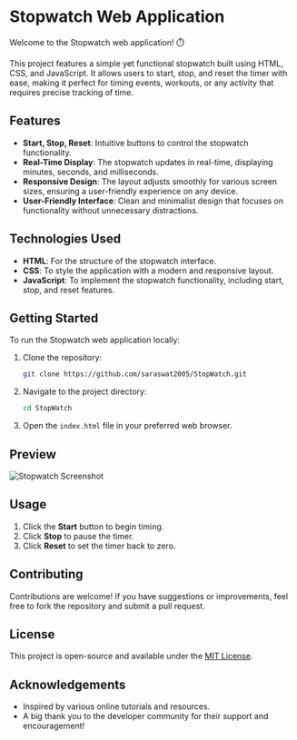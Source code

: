 # Stopwatch Web Application

Welcome to the Stopwatch web application! ⏱️

This project features a simple yet functional stopwatch built using HTML, CSS, and JavaScript. It allows users to start, stop, and reset the timer with ease, making it perfect for timing events, workouts, or any activity that requires precise tracking of time.

## Features

- **Start, Stop, Reset**: Intuitive buttons to control the stopwatch functionality.
- **Real-Time Display**: The stopwatch updates in real-time, displaying minutes, seconds, and milliseconds.
- **Responsive Design**: The layout adjusts smoothly for various screen sizes, ensuring a user-friendly experience on any device.
- **User-Friendly Interface**: Clean and minimalist design that focuses on functionality without unnecessary distractions.

## Technologies Used

- **HTML**: For the structure of the stopwatch interface.
- **CSS**: To style the application with a modern and responsive layout.
- **JavaScript**: To implement the stopwatch functionality, including start, stop, and reset features.

## Getting Started

To run the Stopwatch web application locally:

1. Clone the repository:
   ```bash
   git clone https://github.com/saraswat2005/StopWatch.git
   ```
2. Navigate to the project directory:
   ```bash
   cd StopWatch
   ```
3. Open the `index.html` file in your preferred web browser.

## Preview

![Stopwatch Screenshot](screenshot.png)  <!-- Add a screenshot of your stopwatch here -->

## Usage

1. Click the **Start** button to begin timing.
2. Click **Stop** to pause the timer.
3. Click **Reset** to set the timer back to zero.

## Contributing

Contributions are welcome! If you have suggestions or improvements, feel free to fork the repository and submit a pull request.

## License

This project is open-source and available under the [MIT License](LICENSE).

## Acknowledgements

- Inspired by various online tutorials and resources.
- A big thank you to the developer community for their support and encouragement!
